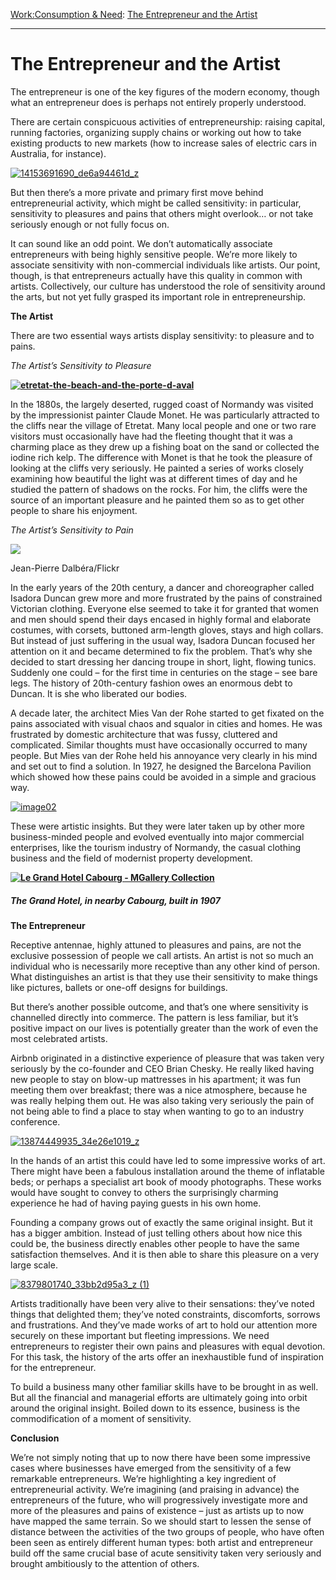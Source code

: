 [Work:](https://www.theschooloflife.com/thebookoflife/category/work/)[Consumption & Need](https://www.theschooloflife.com/thebookoflife/category/work/consumption-and-need/): [The Entrepreneur and the Artist](https://www.theschooloflife.com/thebookoflife/the-entrepreneur-and-the-artist/)

* * *

# The Entrepreneur and the Artist

The entrepreneur is one of the key figures of the modern economy, though what an entrepreneur does is perhaps not entirely properly understood.

There are certain conspicuous activities of entrepreneurship: raising capital, running factories, organizing supply chains or working out how to take existing products to new markets (how to increase sales of electric cars in Australia, for instance). &nbsp;

[![14153691690_de6a94461d_z](https://www.theschooloflife.com/thebookoflife/wp-content/uploads/2015/11/14153691690_de6a94461d_z.jpg)](http://www.thebookoflife.org/wp-content/uploads/2015/11/14153691690_de6a94461d_z.jpg)

But then there’s a more private and primary first move behind entrepreneurial activity, which might be called sensitivity: in particular, sensitivity to pleasures and pains that others might overlook… or not take seriously enough or not fully focus on.

It can sound like an odd point. We don’t automatically associate entrepreneurs with being highly sensitive people. We’re more likely to associate sensitivity with non-commercial individuals like artists. Our point, though, is that entrepreneurs actually have this quality in common with artists. Collectively, our culture has understood the role of sensitivity around the arts, but not yet fully grasped its important role in entrepreneurship.

**The Artist**

There are two essential ways artists display sensitivity: to pleasure and to pains.

_The Artist’s Sensitivity to Pleasure_

**[![etretat-the-beach-and-the-porte-d-aval](https://www.theschooloflife.com/thebookoflife/wp-content/uploads/2015/11/etretat-the-beach-and-the-porte-d-aval.jpg)](http://www.thebookoflife.org/wp-content/uploads/2015/11/etretat-the-beach-and-the-porte-d-aval.jpg)**

In the 1880s, the largely deserted, rugged coast of Normandy was visited by the impressionist painter Claude Monet. He was particularly attracted to the cliffs near the village of Etretat. Many local people and one or two rare visitors must occasionally have had the fleeting thought that it was a charming place as they drew up a fishing boat on the sand or collected the iodine rich kelp. The difference with Monet is that he took the pleasure of looking at the cliffs very seriously. He painted a series of works closely examining how beautiful the light was at different times of day and he studied the pattern of shadows on the rocks. For him, the cliffs were the source of an important pleasure and he painted them so as to get other people to share his enjoyment.

_The Artist’s Sensitivity to Pain_

 ![](https://www.theschooloflife.com/thebookoflife/wp-content/uploads/2015/11/37678623091_44de2e7d45_o-1024x762.jpg)

Jean-Pierre Dalbéra/Flickr

In the early years of the 20th century, a dancer and choreographer called Isadora Duncan grew more and more frustrated by the pains of constrained Victorian clothing. Everyone else seemed to take it for granted that women and men should spend their days encased in highly formal and elaborate costumes, with corsets, buttoned arm-length gloves, stays and high collars. But instead of just suffering in the usual way, Isadora Duncan focused her attention on it and became determined to fix the problem. That’s why she decided to start dressing her dancing troupe in short, light, flowing tunics. Suddenly one could – for the first time in centuries on the stage – see bare legs. The history of 20th-century fashion owes an enormous debt to Duncan. It is she who liberated our bodies.

A decade later, the architect Mies Van der Rohe started to get fixated on the pains associated with visual chaos and squalor in cities and homes. He was frustrated by domestic architecture that was fussy, cluttered and complicated. Similar thoughts must have occasionally occurred to many people. But Mies van der Rohe held his annoyance very clearly in his mind and set out to find a solution. In 1927, he designed the Barcelona Pavilion which showed how these pains could be avoided in a simple and gracious way.

[![image02](https://www.theschooloflife.com/thebookoflife/wp-content/uploads/2015/11/image021.png)](http://www.thebookoflife.org/wp-content/uploads/2015/11/image021.png)

These were artistic insights. But they were later taken up by other more business-minded people and evolved eventually into major commercial enterprises, like the tourism industry of Normandy, the casual clothing business and the field of modernist property development.

**[![Le Grand Hotel Cabourg - MGallery Collection](https://www.theschooloflife.com/thebookoflife/wp-content/uploads/2015/11/image01.jpg)](http://www.thebookoflife.org/wp-content/uploads/2015/11/image01.jpg)**

##### The Grand Hotel, in nearby Cabourg, built in 1907

**The Entrepreneur**

Receptive antennae, highly attuned to pleasures and pains, are not the exclusive possession of people we call artists. An artist is not so much an individual who is necessarily more receptive than any other kind of person. What distinguishes an artist is that they use their sensitivity to make things like pictures, ballets or one-off designs for buildings.

But there’s another possible outcome, and that’s one where sensitivity is channelled directly into commerce. The pattern is less familiar, but it’s positive impact on our lives is potentially greater than the work of even the most celebrated artists.

Airbnb originated in a distinctive experience of pleasure that was taken very seriously by the co-founder and CEO Brian Chesky. He really liked having new people to stay on blow-up mattresses in his apartment; it was fun meeting them over breakfast; there was a nice atmosphere, because he was really helping them out. He was also taking very seriously the pain of not being able to find a place to stay when wanting to go to an industry conference.

[![13874449935_34e26e1019_z](https://www.theschooloflife.com/thebookoflife/wp-content/uploads/2015/11/13874449935_34e26e1019_z.jpg)](http://www.thebookoflife.org/wp-content/uploads/2015/11/13874449935_34e26e1019_z.jpg)

In the hands of an artist this could have led to some impressive works of art. There might have been a fabulous installation around the theme of inflatable beds; or perhaps a specialist art book of moody photographs. These works would have sought to convey to others the surprisingly charming experience he had of having paying guests in his own home.

Founding a company grows out of exactly the same original insight. But it has a bigger ambition. Instead of just telling others about how nice this could be, the business directly enables other people to have the same satisfaction themselves. And it is then able to share this pleasure on a very large scale.

[![8379801740_33bb2d95a3_z (1)](https://www.theschooloflife.com/thebookoflife/wp-content/uploads/2015/11/8379801740_33bb2d95a3_z-1.jpg)](http://www.thebookoflife.org/wp-content/uploads/2015/11/8379801740_33bb2d95a3_z-1.jpg)

Artists traditionally have been very alive to their sensations: they’ve noted things that delighted them; they’ve noted constraints, discomforts, sorrows and frustrations. And they’ve made works of art to hold our attention more securely on these important but fleeting impressions. We need entrepreneurs to register their own pains and pleasures with equal devotion. For this task, the history of the arts offer an inexhaustible fund of inspiration for the entrepreneur.

To build a business many other familiar skills have to be brought in as well. But all the financial and managerial efforts are ultimately going into orbit around the original insight. Boiled down to its essence, business is the commodification of a moment of sensitivity.

**Conclusion**

We’re not simply noting that up to now there have been some impressive cases where businesses have emerged from the sensitivity of a few remarkable entrepreneurs. We’re highlighting a key ingredient of entrepreneurial activity. We’re imagining (and praising in advance) the entrepreneurs of the future, who will progressively investigate more and more of the pleasures and pains of existence – just as artists up to now have mapped the same terrain. So we should start to lessen the sense of distance between the activities of the two groups of people, who have often been seen as entirely different human types: both artist and entrepreneur build off the same crucial base of acute sensitivity taken very seriously and brought ambitiously to the attention of others.
